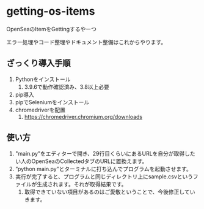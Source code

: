 # getting-os-items
OpenSeaのItemをGettingするやーつ

エラー処理やコード整理やドキュメント整備はこれからやります。

## ざっくり導入手順
1. Pythonをインストール
    1. 3.9.6で動作確認済み、3.8以上必要
1. pip導入
1. pipでSeleniumをインストール
1. chromedriverを配置
    1. https://chromedriver.chromium.org/downloads

## 使い方
1. "main.py"をエディターで開き、29行目くらいにあるURLを自分が取得したい人のOpenSeaのCollectedタブのURLに置換えます。
1. ”python main.py”とターミナルに打ち込んでプログラムを起動させます。
1. 実行が完了すると、プログラムと同じディレクトリ上にsample.csvというファイルが生成されます。それが取得結果です。
    1. 取得できていない項目があるのはご愛敬ということで、今後修正していきます。